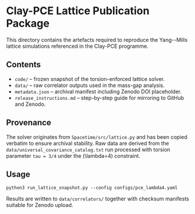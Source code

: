 # Clay-PCE Lattice Publication Package

This directory contains the artefacts required to reproduce the Yang--Mills lattice simulations referenced in the Clay-PCE programme.

## Contents
- `code/` – frozen snapshot of the torsion-enforced lattice solver.
- `data/` – raw correlator outputs used in the mass-gap analysis.
- `metadata.json` – archival manifest including Zenodo DOI placeholder.
- `release_instructions.md` – step-by-step guide for mirroring to GitHub and Zenodo.

## Provenance
The solver originates from `Spacetime/src/lattice.py` and has been copied verbatim to ensure archival stability. Raw data are derived from the `data/universal_covariance_catalog.txt` run processed with torsion parameter `tau = 3/4` under the \(\lambda=4\) constraint.

## Usage
```
python3 run_lattice_snapshot.py --config configs/pce_lambda4.yaml
```
Results are written to `data/correlators/` together with checksum manifests suitable for Zenodo upload.
